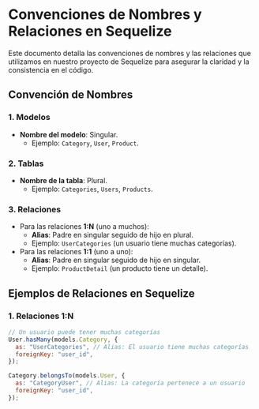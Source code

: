 # Convenciones de Nombres y Relaciones en Sequelize

Este documento detalla las convenciones de nombres y las relaciones que utilizamos en nuestro proyecto de Sequelize para asegurar la claridad y la consistencia en el código.

## Convención de Nombres

### 1. Modelos

- **Nombre del modelo**: Singular.
  - Ejemplo: `Category`, `User`, `Product`.

### 2. Tablas

- **Nombre de la tabla**: Plural.
  - Ejemplo: `Categories`, `Users`, `Products`.

### 3. Relaciones

- Para las relaciones **1:N** (uno a muchos):
  - **Alias**: Padre en singular seguido de hijo en plural.
  - Ejemplo: `UserCategories` (un usuario tiene muchas categorías).
- Para las relaciones **1:1** (uno a uno):
  - **Alias**: Padre en singular seguido de hijo en singular.
  - Ejemplo: `ProductDetail` (un producto tiene un detalle).

## Ejemplos de Relaciones en Sequelize

### 1. Relaciones 1:N

```javascript
// Un usuario puede tener muchas categorías
User.hasMany(models.Category, {
  as: "UserCategories", // Alias: El usuario tiene muchas categorías
  foreignKey: "user_id",
});

Category.belongsTo(models.User, {
  as: "CategoryUser", // Alias: La categoría pertenece a un usuario
  foreignKey: "user_id",
});
```
